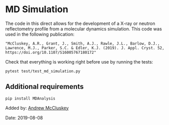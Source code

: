 # MD Simulation

The code in this direct allows for the development of a X-ray or neutron reflectometry profile from a molecular dynamics simulation.
This code was used in the following publication:
```
"McCluskey, A.R., Grant, J., Smith, A.J., Rawle, J.L., Barlow, D.J., Lawrence, M.J., Parker, S.C. & Edler, K.J. (2019). J. Appl. Cryst. 52, https://doi.org/10.1107/S16005767180172"
```

Check that everything is working right before use by running the tests:
```
pytest test/test_md_simulation.py
```

## Additional requirements
```
pip install MDAnalysis
```

Added by: [Andrew McCluskey](https://github.com/arm61)

Date: 2019-08-08
